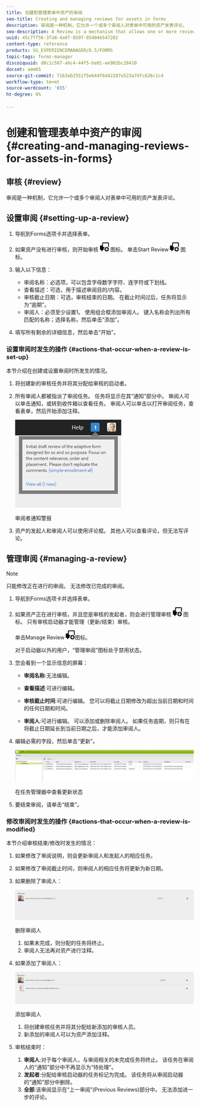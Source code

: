 ```yaml
---
title: 创建和管理表单中资产的审阅
seo-title: Creating and managing reviews for assets in forms
description: 审阅是一种机制，它允许一个或多个审阅人对表单中可用的资产发表评论。
seo-description: A Review is a mechanism that allows one or more reviewers to comment on an asset that is available in a form.
uuid: 45c7ff56-3fa8-4a0f-8597-05404e547282
content-type: reference
products: SG_EXPERIENCEMANAGER/6.5/FORMS
topic-tags: forms-manager
discoiquuid: d8c1c507-a6c4-44f5-be01-ee902bc28410
docset: aem65
source-git-commit: 7163eb2551f5e644f6d42287a523a7dfc626c1c4
workflow-type: tm+mt
source-wordcount: '655'
ht-degree: 0%

---
```



# 创建和管理表单中资产的审阅{#creating-and-managing-reviews-for-assets-in-forms}

## 审核 {#review}

审阅是一种机制，它允许一个或多个审阅人对表单中可用的资产发表评论。

## 设置审阅 {#setting-up-a-review}

1. 导航到Forms选项卡并选择表单。
1. 如果资产没有进行审核，则开始审核 ![aem6forms_review_chat_comment](assets/aem6forms_review_chat_comment.png) 图标。 单击Start Review ![aem6forms_review_chat_comment](assets/aem6forms_review_chat_comment.png) 图标。
1. 输入以下信息：

   * 审阅名称：必选项，可以包含字母数字字符、连字符或下划线。
   * 查看描述：可选，用于描述审阅目的/内容。
   * 审核截止日期：可选，审核结束的日期。 在截止时间过后，任务将显示为“逾期”。
   * 审阅人：必须至少设置1。 使用组合框添加审阅人。 键入名称会列出所有匹配的名称；选择名称，然后单击“添加”。

1. 填写所有剩余的详细信息，然后单击“开始”。

### 设置审阅时发生的操作 {#actions-that-occur-when-a-review-is-set-up}

本节介绍在创建或设置审阅时所发生的情况。

1. 将创建新的审核任务并将其分配给审核的启动者。
1. 所有审阅人都被指派了审阅任务。 任务将显示在其“通知”部分中。 审阅人可以单击通知，或转到收件箱以查看任务。 审阅人可以单击以打开审阅任务，查看表单，然后开始添加注释。

   ![审阅者通知警报](assets/noti.png)

   审阅者通知警报

1. 资产的发起人和审阅人可以使用评论框。 其他人可以查看评论，但无法写评论。

## 管理审阅 {#managing-a-review}

>[!NOTE]
>
>只能修改正在进行的审阅。 无法修改已完成的审阅。

1. 导航到Forms选项卡并选择表单。

1. 如果资产正在进行审核，并且您是审核的发起者，则会进行管理审核 ![aem6forms_review_chat_comment](assets/aem6forms_review_chat_comment.png) 图标。 只有审核启动器才能管理（更新/结束）审核。

   单击Manage Review ![aem6forms_review_chat_comment](assets/aem6forms_review_chat_comment.png)图标。

   对于启动器以外的用户，“管理审阅”图标处于禁用状态。

1. 您会看到一个显示信息的屏幕：

   * **审阅名称**:无法编辑。

   * **查看描述**:可进行编辑。

   * **审核截止时间**:可进行编辑。 您可以将截止日期修改为超出当前日期和时间的任何日期和时间。

   * **审阅人**:可进行编辑。 可以添加或删除审阅人。 如果任务逾期，则只有在将截止日期延长到当前日期之后，才能添加审阅人。

1. 编辑必需的字段，然后单击“更新”。

   ![在任务管理器中查看更新状态](assets/tskmgr.png)

   在任务管理器中查看更新状态

1. 要结束审阅，请单击“结束”。

### 修改审阅时发生的操作 {#actions-that-occur-when-a-review-is-modified}

本节介绍审核结束/修改时发生的情况：

1. 如果修改了审阅说明，则会更新审阅人和发起人的相应任务。
1. 如果修改了审阅截止时间，则审阅人的相应任务将更新为新日期。

1. 如果删除了审阅人：

   ![删除审阅人](assets/removeduser.png)

   删除审阅人

   1. 如果未完成，则分配的任务将终止。
   1. 审阅人无法再对资产进行注释。

1. 如果添加了审阅人：

   ![添加审阅人](assets/addedreviewer.png)

   添加审阅人

   1. 将创建审核任务并将其分配给新添加的审核人员。
   1. 新添加的审阅人可以为资产添加注释。

1. 审核结束时：

   1. **审阅人**:对于每个审阅人，与审阅相关的未完成任务将终止。 该任务在审阅人的“通知”部分中不再显示为“待处理”。
   1. **发起者**:分配给审核启动器的任务标记为完成。 该任务将从审阅启动器的“通知”部分中删除。
   1. **全部**:该审阅显示在“上一审阅”(Previous Reviews)部分中。 无法添加进一步的评论。

